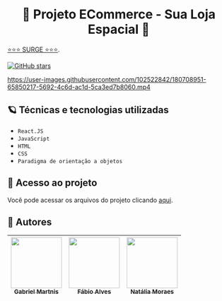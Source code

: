

<h1 align="center"> 🚀 Projeto ECommerce - Sua Loja Espacial 🚀 </h1>


 [⭐⭐⭐ SURGE ⭐⭐⭐](https://responsible-button.surge.sh).

[![GitHub stars](https://img.shields.io/github/stars/future4code/Lammar-labe-commerce2?style=social)](https://github.com/future4code/Lammar-labe-commerce2/stargazers)

https://user-images.githubusercontent.com/102522842/180708951-65850217-5692-4c6d-ac1d-5ca3ed7b8060.mp4



## 🪐 Técnicas e tecnologias utilizadas

- ``React.JS``
- ``JavaScript``
- ``HTML``
- ``CSS``
- ``Paradigma de orientação a objetos``

## 📁 Acesso ao projeto
Você pode acessar os arquivos do projeto clicando [aqui](https://github.com/future4code/Lammar-labe-commerce2).


## 🤖 Autores


| [<img src="https://avatars.githubusercontent.com/u/102371962?v=4" width=115><br><sub>Gabriel Martnis</sub>](https://github.com/mmartinsgabriel) |  [<img src="https://avatars.githubusercontent.com/u/102332918?v=4" width=115><br><sub>Fábio Alves</sub>](https://github.com/fabinhoalves7) |   [<img src="https://avatars.githubusercontent.com/u/102522842?v=4" width=115><br><sub>Natália Moraes</sub>](https://github.com/enemynah) |
| :---: | :---: | :---: |




